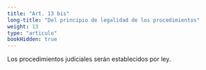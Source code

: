 ```yaml
---
title: "Art. 13 bis"
long-title: "Del principio de legalidad de los procedimientos"
weight: 13
type: "articulo"
bookHidden: true
---
```

Los procedimientos judiciales serán establecidos por ley.

